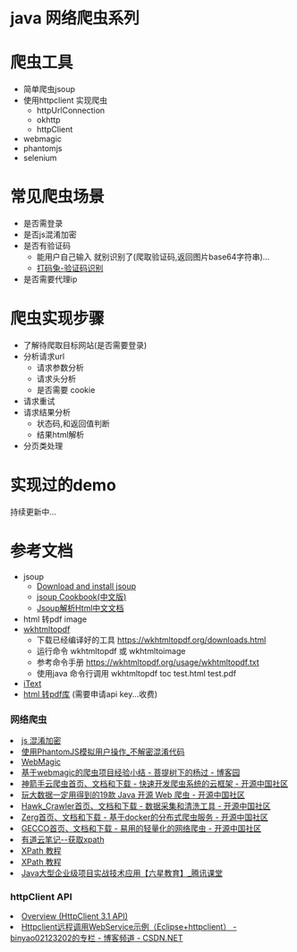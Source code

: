 # java 网络爬虫系列
# 爬虫工具
* 简单爬虫jsoup
* 使用httpclient 实现爬虫
    * httpUrlConnection
    * okhttp 
    * httpClient
* webmagic 
* phantomjs 
* selenium

# 常见爬虫场景
* 是否需登录
* 是否js混淆加密
* 是否有验证码
    * 能用户自己输入 就别识别了(爬取验证码,返回图片base64字符串)...
    * [打码兔-验证码识别](http://note.youdao.com/noteshare?id=7411bb857d66432420b9d6b67682026d&sub=6898DDE2A2114F95A3D423CD3C5D9ABF)
* 是否需要代理ip

 
# 爬虫实现步骤
* 了解待爬取目标网站(是否需要登录)
* 分析请求url
   * 请求参数分析
   * 请求头分析
   * 是否需要 cookie
* 请求重试
* 请求结果分析
   * 状态码,和返回值判断
   * 结果html解析
* 分页类处理

# 实现过的demo

持续更新中...


# 参考文档
* jsoup
    * [Download and install jsoup](https://jsoup.org/download)
    * [jsoup Cookbook(中文版)](https://www.open-open.com/jsoup/) 
    * [Jsoup解析Html中文文档](https://www.cnblogs.com/jycboy/p/jsoupdoc.html)
* html 转pdf image
* [wkhtmltopdf](https://wkhtmltopdf.org/) 
   * 下载已经编译好的工具 https://wkhtmltopdf.org/downloads.html
   * 运行命令 wkhtmltopdf 或 wkhtmltoimage
   * 参考命令手册  https://wkhtmltopdf.org/usage/wkhtmltopdf.txt
   * 使用java 命令行调用 wkhtmltopdf toc test.html test.pdf 
* [iText](https://www.oschina.net/code/snippet_128625_58201)
* [html 转pdf库](https://pdfcrowd.com/doc/api/client-library/java/) (需要申请api key...收费)

<H3>网络爬虫</H3>
<li> <A HREF="http://note.youdao.com/noteshare?id=169f3e5b6d512bec03e556d39e8df1c1&sub=67BE055240F64C1BAA1A635F30EB2A59">js 混淆加密</A></li>
<li> <A HREF="http://note.youdao.com/noteshare?id=35813082a65d753ffb7d20dac573f184&sub=43A0490203794CD095765E525413E6E3">使用PhantomJS模拟用户操作_不解密混淆代码</A></li>
<li> <A HREF="http://webmagic.io/">WebMagic</A></li>
<li> <A HREF="http://www.cnblogs.com/yjmyzz/p/webmagic.html">基于webmagic的爬虫项目经验小结 - 菩提树下的杨过 - 博客园</A></li>
<li> <A HREF="https://www.oschina.net/p/crawler-samples">神箭手云爬虫首页、文档和下载 - 快速开发爬虫系统的云框架 - 开源中国社区</A></li>
<li> <A HREF="http://www.oschina.net/news/77402/19-java-open-source-web-crawler">玩大数据一定用得到的19款 Java 开源 Web 爬虫 - 开源中国社区</A></li>
<li> <A HREF="https://www.oschina.net/p/hawk-crawler">Hawk_Crawler首页、文档和下载 - 数据采集和清洗工具 - 开源中国社区</A></li>
<li> <A HREF="https://www.oschina.net/p/zerg">Zerg首页、文档和下载 - 基于docker的分布式爬虫服务 - 开源中国社区</A></li>
<li> <A HREF="https://www.oschina.net/p/gecco">GECCO首页、文档和下载 - 易用的轻量化的网络爬虫 - 开源中国社区</A></li>
<li> <A HREF="http://note.youdao.com/share/?id=e571b6c5b77055f57cbe3180f41589de&type=note#/">有道云笔记--获取xpath</A></li>
<li> <A HREF="http://www.w3school.com.cn/xpath/">XPath 教程</A></li>
<li> <A HREF="http://zvon.org/xxl/XPathTutorial/General/examples.html">XPath 教程</A></li>
<li> <A HREF="https://ke.qq.com/course/125925">Java大型企业级项目实战技术应用【六星教育】_腾讯课堂</A></li>

<H3>httpClient API</H3>
<li> <A HREF="http://hc.apache.org/httpclient-3.x/apidocs/">Overview (HttpClient 3.1 API)</A></li>
<li> <A HREF="http://blog.csdn.net/binyao02123202/article/details/8919897">Httpclient远程调用WebService示例（Eclipse+httpclient） - binyao02123202的专栏 - 博客频道 - CSDN.NET</A></li>

    

